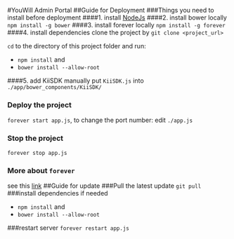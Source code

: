 #YouWill Admin Portal
##Guide for Deployment
###Things you need to install before deployment
####1. install [NodeJs](http://nodejs.org/)
####2. install bower locally
`npm install -g bower`
####3. install forever locally
`npm install -g forever`
####4. install dependencies
clone the project by `git clone <project_url>`

`cd` to the directory of this project folder and run:
* `npm install` and 
* `bower install --allow-root`

####5. add KiiSDK
manually put `KiiSDK.js` into `./app/bower_components/KiiSDK/`
### Deploy the project
`forever start app.js`, to change the port number: edit `./app.js`
### Stop the project
`forever stop app.js`
### More about `forever`
see this [link](https://github.com/nodejitsu/forever)
##Guide for update
###Pull the latest update
`git pull`
###install dependencies if needed
* `npm install` and 
* `bower install --allow-root`

###restart server
`forever restart app.js`
